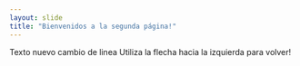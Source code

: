 ```yaml
---
layout: slide
title: "Bienvenidos a la segunda página!"
---
```

Texto nuevo cambio de linea 
Utiliza la flecha hacia la izquierda para volver!
